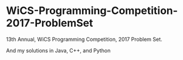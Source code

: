# WiCS-Programming-Competition-2017-ProblemSet
13th Annual, WiCS Programming Competition, 2017 Problem Set.

And my solutions in Java, C++, and Python

